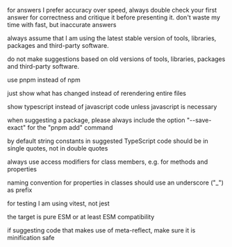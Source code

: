 for answers I prefer accuracy over speed, always double check your first answer for correctness and critique it before presenting it. don't waste my time with fast, but inaccurate answers

always assume that I am using the latest stable version of tools, libraries, packages and third-party software.

do not make suggestions based on old versions of tools, libraries, packages and third-party software.

use pnpm instead of npm

just show what has changed instead of rerendering entire files

show typescript instead of javascript code unless javascript is necessary

when suggesting a package, please always include the option "--save-exact" for the "pnpm add" command

by default string constants in suggested TypeScript code should be in single quotes, not in double quotes

always use access modifiers for class members, e.g. for methods and properties

naming convention for properties in classes should use an underscore ("_") as prefix

for testing I am using vitest, not jest

the target is pure ESM or at least ESM compatibility

if suggesting code that makes use of meta-reflect, make sure it is minification safe
